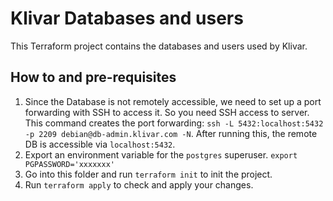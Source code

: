 # Klivar Databases and users

This Terraform project contains the databases and users used by Klivar.

## How to and pre-requisites

1. Since the Database is not remotely accessible, we need to set up a port forwarding with SSH to access it. So you need
   SSH access to server. This command creates the port
   forwarding: `ssh -L 5432:localhost:5432 -p 2209 debian@db-admin.klivar.com -N`. After running this, the remote DB is
   accessible via `localhost:5432`.
2. Export an environment variable for the `postgres` superuser. `export PGPASSWORD='xxxxxxx'`
3. Go into this folder and run `terraform init` to init the project.
4. Run `terraform apply` to check and apply your changes.


